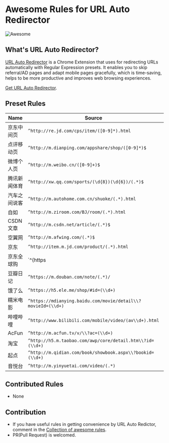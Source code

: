 # Awesome Rules for URL Auto Redirector

![Awesome](https://cdn.rawgit.com/sindresorhus/awesome/d7305f38d29fed78fa85652e3a63e154dd8e8829/media/badge.svg)

## What's URL Auto Redirector?

[URL Auto Redirector](https://urlautoredirector.github.io) is a Chrome Extension that uses for redirecting URLs automatically with Regular Expression presets. It enables you to skip referral/AD pages and adapt mobile pages gracefully, which is time-saving, helps to be more productive and improves web browsing experiences.

[Get URL Auto Redirector](https://urlautoredirector.github.io/docs.html#installation).

## Preset Rules

| Name | Source | Destination |
|------|--------|-------------|
| 京东中间页 | `^http://re.jd.com/cps/item/([0-9]*).html` | `http://item.jd.com/$1.html` |
| 点评移动页 | `^http://m.dianping.com/appshare/shop/([0-9]*)$` | `http://www.dianping.com/shop/$1` |
| 微博个人页 | `^http://m.weibo.cn/([0-9]+)$` | `http://weibo.com/$1` |
| 腾讯新闻体育 | `^http://xw.qq.com/sports/(\d{8})(\d{6})/(.*)$` | `http://sports.qq.com/a/$1/$2.htm` |
| 汽车之间说客 | `^http://m.autohome.com.cn/shuoke/(.*).html` | `http://shuoke.autohome.com.cn/article/$1.html` |
| 自如 | `^http://m.ziroom.com/BJ/room/(.*).html` | `http://www.ziroom.com/z/vr/$1.html` |
| CSDN 文章 | `^http://m.csdn.net/article/(.*)$` | `http://www.csdn.net/article/$1` |
| 空翼网 | `^http://m.afwing.com/(.*)$` | `http://www.afwing.com/$1` |
| 京东 | `^http://item.m.jd.com/product/(.*).html` | `http://item.jd.com/$1.html` |
| 京东全球购 | `^(https|http)://mitem.jd.hk/ware/view.action\\?wareId=(\\d+)(&.*)` | `https://item.jd.hk/$2.html` |
| 豆瓣日记 | `^https://m.douban.com/note/(.*)/` | `https://www.douban.com/note/$1/` |
| 饿了么 | `^https://h5.ele.me/shop/#id=(\\d+)` | `https://www.ele.me/shop/$1` |
| 糯米电影 | `^https://mdianying.baidu.com/movie/detail\\?movieId=(\\d+)` | `https://www.nuomi.com/film/$1` |
| 哔哩哔哩 | `^http://www.bilibili.com/mobile/video/(av\\d+).html` | `http://www.bilibili.com/video/$1/` |
| AcFun | `^http://m.acfun.tv/v/\\?ac=(\\d+)` | `http://www.acfun.tv/v/ac$1` |
| 淘宝 | `^http://h5.m.taobao.com/awp/core/detail.htm\\?id=(\\d+)` | `https://item.taobao.com/item.htm?id=$1` |
| 起点 | `^http://m.qidian.com/book/showbook.aspx\\?bookid=(\\d+)` | `http://book.qidian.com/info/$1` |
| 音悦台 | `^http://m.yinyuetai.com/video/(.*)` | `http://v.yinyuetai.com/video/$1` |

## Contributed Rules

* None

## Contribution

* If you have useful rules in getting convenience by URL Auto Redictor, comment in the [Collection of awesome rules](https://github.com/UrlAutoRedirector/UrlAutoRedirector/issues/17).
* PR(Pull Request) is welcomed.
